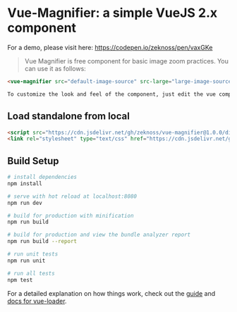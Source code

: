 # Vue-Magnifier: a simple VueJS 2.x component

For a demo, please visit here: https://codepen.io/zeknoss/pen/vaxGKe

> Vue Magnifier is free component for basic image zoom practices.
> You can use it as follows:
``` html
<vue-magnifier src="default-image-source" src-large="large-image-source"></vue-magnifier>

To customize the look and feel of the component, just edit the vue component file, or the provided standalone vue-magnifier.scss or the vue-magnifier.css file.
```

## Load standalone from local
``` html
<script src="https://cdn.jsdelivr.net/gh/zeknoss/vue-magnifier@1.0.0/dist/js/vue-magnifier.js"></script>
<link rel="stylesheet" type="text/css" href="https://cdn.jsdelivr.net/gh/zeknoss/vue-magnifier@1.0.0/dist/css/vue-magnifier.css" media="screen" />
```

## Build Setup

``` bash
# install dependencies
npm install

# serve with hot reload at localhost:8080
npm run dev

# build for production with minification
npm run build

# build for production and view the bundle analyzer report
npm run build --report

# run unit tests
npm run unit

# run all tests
npm test
```

For a detailed explanation on how things work, check out the [guide](http://vuejs-templates.github.io/webpack/) and [docs for vue-loader](http://vuejs.github.io/vue-loader).
